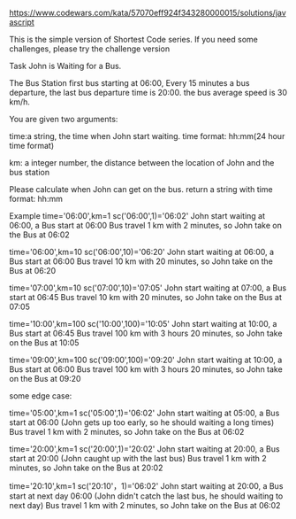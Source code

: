https://www.codewars.com/kata/57070eff924f343280000015/solutions/javascript


This is the simple version of Shortest Code series. If you need some challenges, please try the challenge version

Task
John is Waiting for a Bus.

The Bus Station first bus starting at 06:00, Every 15 minutes a bus departure, the last bus departure time is 20:00. the bus average speed is 30 km/h.

You are given two arguments:

time:a string, the time when John start waiting. time format: hh:mm(24 hour time format)

km: a integer number, the distance between the location of John and the bus station

Please calculate when John can get on the bus. return a string with time format: hh:mm

Example
time='06:00',km=1    sc('06:00',1)='06:02'
John start waiting at 06:00, a Bus start at 06:00
Bus travel 1 km with 2 minutes, so John take on the Bus at 06:02

time='06:00',km=10   sc('06:00',10)='06:20'
John start waiting at 06:00, a Bus start at 06:00
Bus travel 10 km with 20 minutes, so John take on the Bus at 06:20

time='07:00',km=10   sc('07:00',10)='07:05'
John start waiting at 07:00, a Bus start at 06:45
Bus travel 10 km with 20 minutes, so John take on the Bus at 07:05

time='10:00',km=100  sc('10:00',100)='10:05'
John start waiting at 10:00, a Bus start at 06:45
Bus travel 100 km with 3 hours 20 minutes, so John take on the Bus at 10:05

time='09:00',km=100  sc('09:00',100)='09:20'
John start waiting at 10:00, a Bus start at 06:00
Bus travel 100 km with 3 hours 20 minutes, so John take on the Bus at 09:20

some edge case:

time='05:00',km=1    sc('05:00',1)='06:02'
John start waiting at 05:00, a Bus start at 06:00
(John gets up too early, so he should waiting a long times)
Bus travel 1 km with 2 minutes, so John take on the Bus at 06:02

time='20:00',km=1    sc('20:00',1)='20:02'
John start waiting at 20:00, a Bus start at 20:00
(John caught up with the last bus)
Bus travel 1 km with 2 minutes, so John take on the Bus at 20:02

time='20:10',km=1    sc('20:10'，1)='06:02'
John start waiting at 20:00, a Bus start at next day 06:00
(John didn't catch the last bus, he should waiting to next day)
Bus travel 1 km with 2 minutes, so John take on the Bus at 06:02